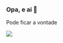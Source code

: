 ### Opa, e ai 👋

Pode ficar a vontade

![](https://media1.tenor.com/m/88zlJNdcbsIAAAAC/anfitri%C3%A3o-ordem-paranormal.gif)
